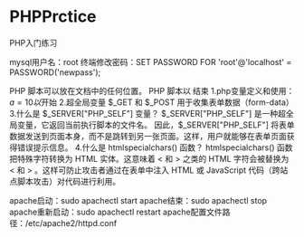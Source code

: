 # PHPPrctice
PHP入门练习

mysql用户名：root
终端修改密码：SET PASSWORD FOR 'root'@'localhost' = PASSWORD('newpass');

PHP 脚本可以放在文档中的任何位置。
PHP 脚本以 <?php 开始，以 ?> 结束
1.php变量定义和使用：$a=10以$开始
2.超全局变量 $_GET 和 $_POST 用于收集表单数据（form-data）
3.什么是 $_SERVER["PHP_SELF"] 变量？
  $_SERVER["PHP_SELF"] 是一种超全局变量，它返回当前执行脚本的文件名。
  因此，$_SERVER["PHP_SELF"] 将表单数据发送到页面本身，而不是跳转到另一张页面。这样，用户就能够在表单页面获得错误提示信息。
4.什么是 htmlspecialchars() 函数？
  htmlspecialchars() 函数把特殊字符转换为 HTML 实体。这意味着 < 和 > 之类的 HTML 字符会被替换为 &lt; 和 &gt; 。这样可防止攻击者通过在表单中注入 HTML 或 JavaScript 代码（跨站点脚本攻击）对代码进行利用。

apache启动：sudo apachectl start
apache结束：sudo apachectl stop
apache重新启动：sudo apachectl restart
apache配置文件路径：/etc/apache2/httpd.conf
